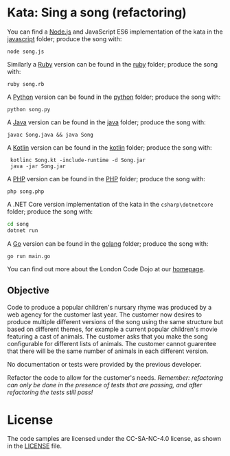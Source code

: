 # Kata: Sing a song (refactoring)

You can find a [Node.js](https://nodejs.org/en/) and JavaScript ES6 implementation of the kata in the [javascript](javascript) folder; produce the song with:

	node song.js

Similarly a [Ruby](https://www.ruby-lang.org/en/) version can be found in the [ruby](ruby) folder; produce the song with:

	ruby song.rb

A [Python](https://www.python.org/) version can be found in the [python](python) folder; produce the song with:

	python song.py

A [Java](https://www.java.com/) version can be found in the [java](java) folder; produce the song with:

	javac Song.java && java Song
	
A [Kotlin](https://kotlinlang.org/) version can be found in the [kotlin](kotlin) folder; produce the song with:

	 kotlinc Song.kt -include-runtime -d Song.jar 
	 java -jar Song.jar

A [PHP](https://php.net/) version can be found in the [PHP](PHP) folder; produce the song with:

	php song.php

A .NET Core version implementation of the kata in the `csharp\dotnetcore` folder; produce the song with:

```bash
cd song
dotnet run
```	

A [Go](https://golang.org/) version can be found in the [golang](golang) folder; produce the song with:

	go run main.go


You can find out more about the London Code Dojo at our [homepage](http://www.meetup.com/London-Code-Dojo/).

## Objective

Code to produce a popular children's nursary rhyme was produced by a web agency for the customer last year. The customer now desires to produce multiple different versions of the song using the same structure but based on different themes, for example a current popular children's movie featuring a cast of animals. The customer asks that you make the song configurable for different lists of animals. The customer cannot guarentee that there will be the same number of animals in each different version.

No documentation or tests were provided by the previous developer.

Refactor the code to allow for the customer's needs. 
_Remember: refactoring can only be done in the presence of tests that are passing, and after refactoring the tests still pass!_

# License
The code samples are licensed under the CC-SA-NC-4.0 license, as shown in the [LICENSE](/LICENSE) file.
